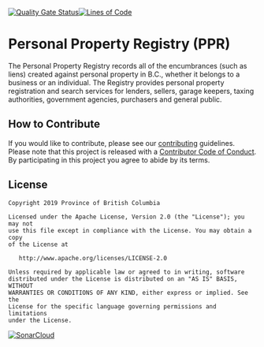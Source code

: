 [![Quality Gate Status](https://sonarcloud.io/api/project_badges/measure?project=bcgov_ppr&metric=alert_status)](https://sonarcloud.io/dashboard?id=bcgov_ppr)[![Lines of Code](https://sonarcloud.io/api/project_badges/measure?project=bcgov_ppr&metric=ncloc)](https://sonarcloud.io/dashboard?id=bcgov_ppr)

# Personal Property Registry (PPR)

The Personal Property Registry records all of the encumbrances (such as liens)
created against personal property in B.C., whether it belongs to a business or
an individual. The Registry provides personal property registration and search
services for lenders, sellers, garage keepers, taxing authorities, government
agencies, purchasers and general public.

## How to Contribute

If you would like to contribute, please see our [contributing](CONTRIBUTING.md)
guidelines. Please note that this project is released with a
[Contributor Code of Conduct](CODE_OF_CONDUCT.md). By participating in this
project you agree to abide by its terms.

## License

    Copyright 2019 Province of British Columbia

    Licensed under the Apache License, Version 2.0 (the "License"); you may not
    use this file except in compliance with the License. You may obtain a copy
    of the License at 

       http://www.apache.org/licenses/LICENSE-2.0

    Unless required by applicable law or agreed to in writing, software
    distributed under the License is distributed on an "AS IS" BASIS, WITHOUT
    WARRANTIES OR CONDITIONS OF ANY KIND, either express or implied. See the
    License for the specific language governing permissions and limitations
    under the License.

[![SonarCloud](https://sonarcloud.io/images/project_badges/sonarcloud-white.svg)](https://sonarcloud.io/dashboard?id=bcgov_ppr)
